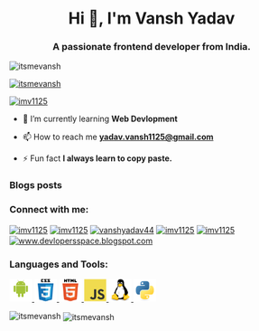 <h1 align="center">Hi 👋, I'm Vansh Yadav</h1>
<h3 align="center">A passionate frontend developer from India.</h3>

<p align="left"> <img src="https://komarev.com/ghpvc/?username=itsmevansh&label=Profile%20views&color=0e75b6&style=flat" alt="itsmevansh" /> </p>

<p align="left"> <a href="https://github.com/ryo-ma/github-profile-trophy"><img src="https://github-profile-trophy.vercel.app/?username=itsmevansh" alt="itsmevansh" /></a> </p>

<p align="left"> <a href="https://twitter.com/imv1125" target="blank"><img src="https://img.shields.io/twitter/follow/imv1125?logo=twitter&style=for-the-badge" alt="imv1125" /></a> </p>

- 🌱 I’m currently learning **Web Devlopment**

- 📫 How to reach me **yadav.vansh1125@gmail.com**

- ⚡ Fun fact **I always learn to copy paste.**

### Blogs posts
<!-- BLOG-POST-LIST:START -->
<!-- BLOG-POST-LIST:END -->

<h3 align="left">Connect with me:</h3>
<p align="left">
<a href="https://dev.to/imv1125" target="blank"><img align="center" src="https://raw.githubusercontent.com/rahuldkjain/github-profile-readme-generator/master/src/images/icons/Social/devto.svg" alt="imv1125" height="30" width="40" /></a>
<a href="https://twitter.com/imv1125" target="blank"><img align="center" src="https://raw.githubusercontent.com/rahuldkjain/github-profile-readme-generator/master/src/images/icons/Social/twitter.svg" alt="imv1125" height="30" width="40" /></a>
<a href="https://kaggle.com/vanshyadav44" target="blank"><img align="center" src="https://raw.githubusercontent.com/rahuldkjain/github-profile-readme-generator/master/src/images/icons/Social/kaggle.svg" alt="vanshyadav44" height="30" width="40" /></a>
<a href="https://fb.com/imv1125" target="blank"><img align="center" src="https://raw.githubusercontent.com/rahuldkjain/github-profile-readme-generator/master/src/images/icons/Social/facebook.svg" alt="imv1125" height="30" width="40" /></a>
<a href="https://instagram.com/imv1125" target="blank"><img align="center" src="https://raw.githubusercontent.com/rahuldkjain/github-profile-readme-generator/master/src/images/icons/Social/instagram.svg" alt="imv1125" height="30" width="40" /></a>
<a href="/www.devlopersspace.blogspot.com" target="blank"><img align="center" src="https://raw.githubusercontent.com/rahuldkjain/github-profile-readme-generator/master/src/images/icons/Social/rss.svg" alt="www.devlopersspace.blogspot.com" height="30" width="40" /></a>
</p>

<h3 align="left">Languages and Tools:</h3>
<p align="left"> <a href="https://developer.android.com" target="_blank" rel="noreferrer"> <img src="https://raw.githubusercontent.com/devicons/devicon/master/icons/android/android-original-wordmark.svg" alt="android" width="40" height="40"/> </a> <a href="https://www.w3schools.com/css/" target="_blank" rel="noreferrer"> <img src="https://raw.githubusercontent.com/devicons/devicon/master/icons/css3/css3-original-wordmark.svg" alt="css3" width="40" height="40"/> </a> <a href="https://www.w3.org/html/" target="_blank" rel="noreferrer"> <img src="https://raw.githubusercontent.com/devicons/devicon/master/icons/html5/html5-original-wordmark.svg" alt="html5" width="40" height="40"/> </a> <a href="https://developer.mozilla.org/en-US/docs/Web/JavaScript" target="_blank" rel="noreferrer"> <img src="https://raw.githubusercontent.com/devicons/devicon/master/icons/javascript/javascript-original.svg" alt="javascript" width="40" height="40"/> </a> <a href="https://www.linux.org/" target="_blank" rel="noreferrer"> <img src="https://raw.githubusercontent.com/devicons/devicon/master/icons/linux/linux-original.svg" alt="linux" width="40" height="40"/> </a> <a href="https://www.python.org" target="_blank" rel="noreferrer"> <img src="https://raw.githubusercontent.com/devicons/devicon/master/icons/python/python-original.svg" alt="python" width="40" height="40"/> </a> </p>

<p><img align="left" src="https://github-readme-stats.vercel.app/api/top-langs?username=itsmevansh&show_icons=true&locale=en&layout=compact" alt="itsmevansh" /></p>

<p>&nbsp;<img align="center" src="https://github-readme-stats.vercel.app/api?username=itsmevansh&show_icons=true&locale=en" alt="itsmevansh" /></p>
